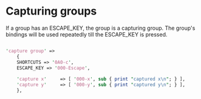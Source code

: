 # Capturing groups

If a group has an ESCAPE_KEY, the group is a capturing group. The group's bindings will be used repeatedly till the ESCAPE_KEY is pressed.


```perl

'capture group' =>
	{
	SHORTCUTS => '0A0-c',
	ESCAPE_KEY => '000-Escape',
	
	'capture x'     => [ '000-x', sub { print "captured x\n"; } ],
	'capture y'     => [ '000-y', sub { print "captured y\n"; } ],
	},

```
